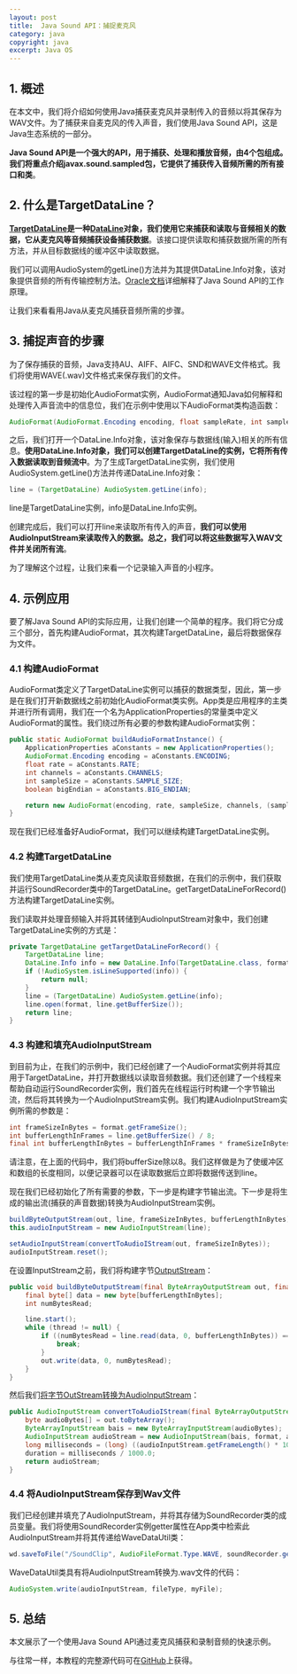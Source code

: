 ```yaml
---
layout: post
title:  Java Sound API：捕捉麦克风
category: java
copyright: java
excerpt: Java OS
---
```


## 1. 概述

在本文中，我们将介绍如何使用Java捕获麦克风并录制传入的音频以将其保存为WAV文件。为了捕获来自麦克风的传入声音，我们使用Java Sound API，这是Java生态系统的一部分。

**Java Sound API是一个强大的API，用于捕获、处理和播放音频，由4个包组成。我们将重点介绍javax.sound.sampled包，它提供了捕获传入音频所需的所有接口和类**。

## 2. 什么是TargetDataLine？

**[TargetDataLine](https://docs.oracle.com/en/java/javase/11/docs/api/java.desktop/javax/sound/sampled/TargetDataLine.html)是一种[DataLine](https://docs.oracle.com/en/java/javase/11/docs/api/java.desktop/javax/sound/sampled/DataLine.html)对象，我们使用它来捕获和读取与音频相关的数据，它从麦克风等音频捕获设备捕获数据**。该接口提供读取和捕获数据所需的所有方法，并从目标数据线的缓冲区中读取数据。

我们可以调用AudioSystem的getLine()方法并为其提供DataLine.Info对象，该对象提供音频的所有传输控制方法。[Oracle文档](https://docs.oracle.com/javase/8/docs/technotes/guides/sound/programmer_guide/chapter2.html)详细解释了Java Sound API的工作原理。

让我们来看看用Java从麦克风捕获音频所需的步骤。

## 3. 捕捉声音的步骤

为了保存捕获的音频，Java支持AU、AIFF、AIFC、SND和WAVE文件格式。我们将使用WAVE(.wav)文件格式来保存我们的文件。

该过程的第一步是初始化AudioFormat实例，AudioFormat通知Java如何解释和处理传入声音流中的信息位，我们在示例中使用以下AudioFormat类构造函数：

```java
AudioFormat(AudioFormat.Encoding encoding, float sampleRate, int sampleSizeInBits, int channels, int frameSize, float frameRate, boolean bigEndian)
```

之后，我们打开一个DataLine.Info对象，该对象保存与数据线(输入)相关的所有信息。**使用DataLine.Info对象，我们可以创建TargetDataLine的实例，它将所有传入数据读取到音频流中**。为了生成TargetDataLine实例，我们使用AudioSystem.getLine()方法并传递DataLine.Info对象：

```java
line = (TargetDataLine) AudioSystem.getLine(info);
```

line是TargetDataLine实例，info是DataLine.Info实例。

创建完成后，我们可以打开line来读取所有传入的声音，**我们可以使用AudioInputStream来读取传入的数据。总之，我们可以将这些数据写入WAV文件并关闭所有流**。

为了理解这个过程，让我们来看一个记录输入声音的小程序。

## 4. 示例应用

要了解Java Sound API的实际应用，让我们创建一个简单的程序。我们将它分成三个部分，首先构建AudioFormat，其次构建TargetDataLine，最后将数据保存为文件。

### 4.1 构建AudioFormat

AudioFormat类定义了TargetDataLine实例可以捕获的数据类型，因此，第一步是在我们打开新数据线之前初始化AudioFormat类实例。App类是应用程序的主类并进行所有调用，我们在一个名为ApplicationProperties的常量类中定义AudioFormat的属性。我们绕过所有必要的参数构建AudioFormat实例：

```java
public static AudioFormat buildAudioFormatInstance() {
    ApplicationProperties aConstants = new ApplicationProperties();
    AudioFormat.Encoding encoding = aConstants.ENCODING;
    float rate = aConstants.RATE;
    int channels = aConstants.CHANNELS;
    int sampleSize = aConstants.SAMPLE_SIZE;
    boolean bigEndian = aConstants.BIG_ENDIAN;

    return new AudioFormat(encoding, rate, sampleSize, channels, (sampleSize / 8) * channels, rate, bigEndian);
}
```

现在我们已经准备好AudioFormat，我们可以继续构建TargetDataLine实例。

### 4.2 构建TargetDataLine

我们使用TargetDataLine类从麦克风读取音频数据，在我们的示例中，我们获取并运行SoundRecorder类中的TargetDataLine。getTargetDataLineForRecord()方法构建TargetDataLine实例。

我们读取并处理音频输入并将其转储到AudioInputStream对象中，我们创建TargetDataLine实例的方式是：

```java
private TargetDataLine getTargetDataLineForRecord() {
    TargetDataLine line;
    DataLine.Info info = new DataLine.Info(TargetDataLine.class, format);
    if (!AudioSystem.isLineSupported(info)) {
        return null;
    }
    line = (TargetDataLine) AudioSystem.getLine(info);
    line.open(format, line.getBufferSize());
    return line;
}
```

### 4.3 构建和填充AudioInputStream

到目前为止，在我们的示例中，我们已经创建了一个AudioFormat实例并将其应用于TargetDataLine，并打开数据线以读取音频数据。我们还创建了一个线程来帮助自动运行SoundRecorder实例，我们首先在线程运行时构建一个字节输出流，然后将其转换为一个AudioInputStream实例。我们构建AudioInputStream实例所需的参数是：

```java
int frameSizeInBytes = format.getFrameSize();
int bufferLengthInFrames = line.getBufferSize() / 8;
final int bufferLengthInBytes = bufferLengthInFrames * frameSizeInBytes;
```

请注意，在上面的代码中，我们将bufferSize除以8。我们这样做是为了使缓冲区和数组的长度相同，以便记录器可以在读取数据后立即将数据传送到line。

现在我们已经初始化了所有需要的参数，下一步是构建字节输出流。下一步是将生成的输出流(捕获的声音数据)转换为AudioInputStream实例。

```java
buildByteOutputStream(out, line, frameSizeInBytes, bufferLengthInBytes);
this.audioInputStream = new AudioInputStream(line);

setAudioInputStream(convertToAudioIStream(out, frameSizeInBytes));
audioInputStream.reset();
```

在设置InputStream之前，我们将构建字节[OutputStream](https://www.baeldung.com/java-outputstream)：

```java
public void buildByteOutputStream(final ByteArrayOutputStream out, final TargetDataLine line, int frameSizeInBytes, final int bufferLengthInBytes) throws IOException {
    final byte[] data = new byte[bufferLengthInBytes];
    int numBytesRead;

    line.start();
    while (thread != null) {
        if ((numBytesRead = line.read(data, 0, bufferLengthInBytes)) == -1) {
            break;
        }
        out.write(data, 0, numBytesRead);
    }
}
```

然后我们[将字节OutStream转换为AudioInputStream](https://www.baeldung.com/convert-byte-array-to-input-stream)：

```java
public AudioInputStream convertToAudioIStream(final ByteArrayOutputStream out, int frameSizeInBytes) {
    byte audioBytes[] = out.toByteArray();
    ByteArrayInputStream bais = new ByteArrayInputStream(audioBytes);
    AudioInputStream audioStream = new AudioInputStream(bais, format, audioBytes.length / frameSizeInBytes);
    long milliseconds = (long) ((audioInputStream.getFrameLength() * 1000) / format.getFrameRate());
    duration = milliseconds / 1000.0;
    return audioStream;
}
```

### 4.4 将AudioInputStream保存到Wav文件

我们已经创建并填充了AudioInputStream，并将其存储为SoundRecorder类的成员变量。我们将使用SoundRecorder实例getter属性在App类中检索此AudioInputStream并将其传递给WaveDataUtil类：

```java
wd.saveToFile("/SoundClip", AudioFileFormat.Type.WAVE, soundRecorder.getAudioInputStream());
```

WaveDataUtil类具有将AudioInputStream转换为.wav文件的代码：

```java
AudioSystem.write(audioInputStream, fileType, myFile);
```

## 5. 总结

本文展示了一个使用Java Sound API通过麦克风捕获和录制音频的快速示例。

与往常一样，本教程的完整源代码可在[GitHub](https://github.com/tuyucheng7/taketoday-tutorial4j/tree/master/java-core-modules/java-os)上获得。
